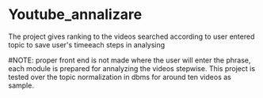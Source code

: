 # Youtube_annalizare
The project gives ranking to the videos searched according to user entered topic to save user's timeeach steps in analysing

#NOTE:
proper front end is not made where the user will enter the phrase,
each module is prepared for annalyzing the videos stepwise.
This project is tested over the topic normalization in dbms for around ten videos as sample.

